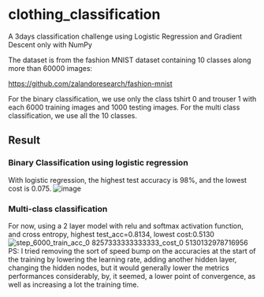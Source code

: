 # clothing_classification
A 3days classification challenge using Logistic Regression and Gradient Descent only with NumPy

The dataset is from the fashion MNIST dataset containing 10 classes along more than 60000 images:

https://github.com/zalandoresearch/fashion-mnist

For the binary classification, we use only the class tshirt 0 and trouser 1 with each 6000 training images and 1000 testing images.
For the multi class classification, we use all the 10 classes.

## Result

### Binary Classification using logistic regression
With logistic regression, the highest test accuracy is 98%, and the lowest cost is 0.075.
![image](https://github.com/user-attachments/assets/b15b9eb0-0743-44fc-ba94-4b58f802edc0)

### Multi-class classification
For now, using a 2 layer model with relu and softmax activation function, and cross entropy, highest test_acc=0.8134, lowest cost:0.5130
![step_6000_train_acc_0 8257333333333333_cost_0 5130132978716956](https://github.com/user-attachments/assets/0f2418bf-ee52-4879-a881-cf146eab43a9)
PS: I tried removing the sort of speed bump on the accuracies at the start of the training by lowering the learning rate, adding another hidden layer, changing the hidden nodes, but it would generally lower the metrics performances considerably, by, it seemed, a lower point of convergence, as well as increasing a lot the training time.
